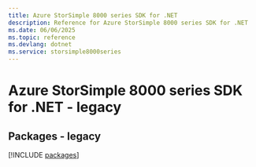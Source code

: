 ```yaml
---
title: Azure StorSimple 8000 series SDK for .NET
description: Reference for Azure StorSimple 8000 series SDK for .NET
ms.date: 06/06/2025
ms.topic: reference
ms.devlang: dotnet
ms.service: storsimple8000series
---
```

# Azure StorSimple 8000 series SDK for .NET - legacy
## Packages - legacy
[!INCLUDE [packages](storsimple-8000-series-index.md)]